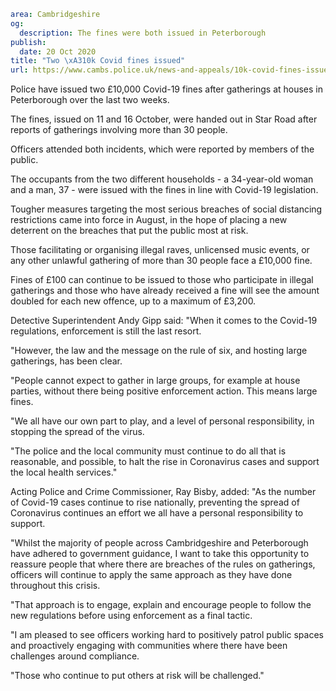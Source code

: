 ```yaml
area: Cambridgeshire
og:
  description: The fines were both issued in Peterborough
publish:
  date: 20 Oct 2020
title: "Two \xA310k Covid fines issued"
url: https://www.cambs.police.uk/news-and-appeals/10k-covid-fines-issued-peterborough
```

Police have issued two £10,000 Covid-19 fines after gatherings at houses in Peterborough over the last two weeks.

The fines, issued on 11 and 16 October, were handed out in Star Road after reports of gatherings involving more than 30 people.

Officers attended both incidents, which were reported by members of the public.

The occupants from the two different households - a 34-year-old woman and a man, 37 \- were issued with the fines in line with Covid-19 legislation.

Tougher measures targeting the most serious breaches of social distancing restrictions came into force in August, in the hope of placing a new deterrent on the breaches that put the public most at risk.

Those facilitating or organising illegal raves, unlicensed music events, or any other unlawful gathering of more than 30 people face a £10,000 fine.

Fines of £100 can continue to be issued to those who participate in illegal gatherings and those who have already received a fine will see the amount doubled for each new offence, up to a maximum of £3,200.

Detective Superintendent Andy Gipp said: "When it comes to the Covid-19 regulations, enforcement is still the last resort.

"However, the law and the message on the rule of six, and hosting large gatherings, has been clear.

"People cannot expect to gather in large groups, for example at house parties, without there being positive enforcement action. This means large fines.

"We all have our own part to play, and a level of personal responsibility, in stopping the spread of the virus.

"The police and the local community must continue to do all that is reasonable, and possible, to halt the rise in Coronavirus cases and support the local health services."

Acting Police and Crime Commissioner, Ray Bisby, added: "As the number of Covid-19 cases continue to rise nationally, preventing the spread of Coronavirus continues an effort we all have a personal responsibility to support.

"Whilst the majority of people across Cambridgeshire and Peterborough have adhered to government guidance, I want to take this opportunity to reassure people that where there are breaches of the rules on gatherings, officers will continue to apply the same approach as they have done throughout this crisis.

"That approach is to engage, explain and encourage people to follow the new regulations before using enforcement as a final tactic.

"I am pleased to see officers working hard to positively patrol public spaces and proactively engaging with communities where there have been challenges around compliance.

"Those who continue to put others at risk will be challenged."
